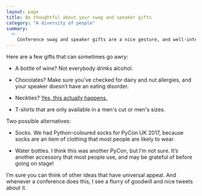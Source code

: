 ```yaml
---
layout: page
title: Be thoughtful about your swag and speaker gifts
category: "A diversity of people"
summary:
  >-
    Conference swag and speaker gifts are a nice gesture, and well-intentioned. But be wary of common gifts that can be inadvertently insensitive.
---
```


Here are a few gifts that can sometimes go awry:

*   A bottle of wine? Not everybody drinks alcohol.

*   Chocolates? Make sure you’ve checked for dairy and nut allergies, and your speaker doesn’t have an eating disorder.

*   Neckties? [Yes, this actually happens.](https://www.youtube.com/watch?t=10m11s&v=XsKUP23WPxY)

*   T-shirts that are only available in a men's cut or men's sizes.

Two possible alternatives:

*   Socks. We had Python-coloured socks for PyCon UK 2017, because socks are an item of clothing that most people are likely to wear.

*   Water bottles. I think this was another PyCon, but I’m not sure. It’s another accessory that most people use, and may be grateful of before going on stage!

I’m sure you can think of other ideas that have universal appeal. And whenever a conference does this, I see a flurry of goodwill and nice tweets about it.
